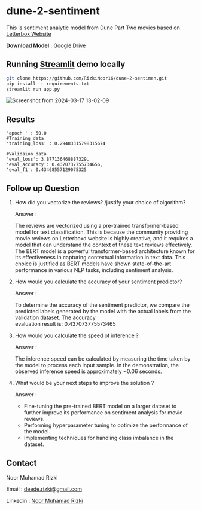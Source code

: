 # dune-2-sentiment

This is sentiment analytic model from Dune Part Two movies based on [Letterbox Website](https://letterboxd.com/film/dune-part-two/)

**Download Model** : [Google Drive](https://drive.google.com/drive/folders/1OzKE_Cuu0rgwGrMuQMh-d1GeMHT21lA7?usp=sharing)

## Running [Streamlit](https://streamlit.io/) demo locally

```bash
git clone https://github.com/RizkiNoor16/dune-2-sentimen.git
pip install -r requirements.txt
streamlit run app.py
```
![Screenshot from 2024-03-17 13-02-09](https://github.com/RizkiNoor16/dune-2-sentiment/assets/99520100/3aab0ae3-76f1-4fc2-97ea-b37aea2396a7)


## Results
```
'epoch ' : 50.0
#Training data
'training_loss' : 0.29483315798315674

#Validaion data
'eval_loss': 3.877136468887329,
'eval_accuracy': 0.4370737755734656,
'eval_f1': 0.43468557129075325
```

## Follow up Question
1. How did you vectorize the reviews? /justify your choice of algorithm?
   
   Answer :
   
   The reviews are vectorized using a pre-trained transformer-based model for text classification. This is because the community providing movie reviews on Letterboxd website is highly 
   creative, and it requires a model that can understand the context of these text reviews effectively.
   The BERT model is a powerful transformer-based architecture known for its effectiveness in capturing contextual information in text data. This choice is justified as BERT models have     shown state-of-the-art performance in various NLP tasks, including sentiment analysis.
3. How would you calculate the accuracy of your sentiment predictor?
   
   Answer :
   
   To determine the accuracy of the sentiment predictor, we compare the predicted labels generated by the model with the actual labels from the validation dataset. The accuracy   
   evaluation result is: 0.437073775573465
4. How would you calculate the speed of inference ?
   
   Answer :
   
   The inference speed can be calculated by measuring the time taken by the model to process each input sample. In the demonstration, the observed inference speed is approximately ~0.06     seconds.
5. What would be your next steps to improve the solution ?
   
   Answer :
   - Fine-tuning the pre-trained BERT model on a larger dataset to further improve its performance on sentiment analysis for movie reviews.
   - Performing hyperparameter tuning to optimize the performance of the model.
   - Implementing techniques for handling class imbalance in the dataset.
     
## Contact
Noor Muhamad Rizki 

Email : deede.rizki@gmail.com

Linkedin : [Noor Muhamad Rizki](https://www.linkedin.com/in/noor-muhamad-rizki-114600231/)


##
